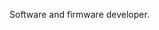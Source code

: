 Software and firmware developer.

<!---
GammaSigma1234/GammaSigma1234 is a ✨ special ✨ repository because its `README.md` (this file) appears on your GitHub profile.
You can click the Preview link to take a look at your changes.
--->
